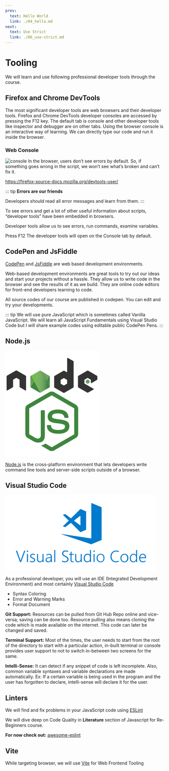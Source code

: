 ```yaml
---
prev:
  text: Hello World
  link: ./04_hello.md 
next:
  text: Use Strict
  link: ./06_use-strict.md
---
```

# Tooling

We will learn and use following professional developer tools through the course.

## Firefox and Chrome DevTools

The most significant developer tools are web browsers and their developer tools.  Firefox and  Chrome DevTools developer consoles are accessed by pressing the F12 key. The default tab is console and other developer tools like inspector and debugger are on other tabs. Using the browser console is an interactive way of learning. We can directly type our code and run it inside the browser.

### Web Console

![console](https://firefox-source-docs.mozilla.org/_images/landingpage_console.png)
In the browser, users don’t see errors by default. So, if something goes wrong in the script, we won’t see what’s broken and can’t fix it.

<https://firefox-source-docs.mozilla.org/devtools-user/>

::: tip
**Errors are our friends**

Developers should read all error messages and learn from them.
:::

To see errors and get a lot of other useful information about scripts, “developer tools” have been embedded in browsers.

Developer tools allow us to see errors, run commands, examine variables.

Press F12 The developer tools will open on the Console tab by default.

## CodePen and JsFiddle

[CodePen](https://codepen.io/features/) and [JsFiddle](https://jsfiddle.net/) are web based development environments.

Web-based development environments are great tools to try out our ideas and start your projects without a hassle.
They allow us to write code in the browser and see the results of it as we build. They are online code editors for front-end developers learning to code.

All source codes of our course are published in codepen. You can edit and try your developments.

::: tip
We will use pure JavaScript which is sometimes called Vanilla JavaScript.
We will learn all JavaScript Fundamentals using Visual Studio Code but I will share example codes using editable public CodePen Pens.
:::

## Node.js

![node](./img/nodejs.png)

 [Node.js](https://nodejs.dev/) is the cross-platform environment that lets developers write command line tools and server-side scripts outside of a browser.

## Visual Studio Code

![code](./img/visualstudiocodelogo.png)

As a professional developer, you will use an IDE (Integrated Development Environment) and most certainly [Visual Studio Code](https://code.visualstudio.com/)

* Syntax Coloring
* Error and Warning Marks
* Format Document

**Git Support:** Resources can be pulled from Git Hub Repo online and vice-versa; saving can be done too. Resource pulling also means cloning the code which is made available on the internet. This code can later be changed and saved.

**Terminal Support:** Most of the times, the user needs to start from the root of the directory to start with a particular action, in-built terminal or console provides user support to not to switch in-between two screens for the same.

**Intelli-Sense:** It can detect if any snippet of code is left incomplete. Also, common variable syntaxes and variable declarations are made automatically. Ex: If a certain variable is being used in the program and the user has forgotten to declare, intelli-sense will declare it for the user.

## Linters

We will find and fix problems in your JavaScript code using  [ESLint](https://eslint.org/)

We will dive deep on Code Quality in **Literature** section of Javascript for Re-Beginners course.

**For now check out:** [awesome-eslint](https://github.com/dustinspecker/awesome-eslint)

## Vite

While targeting browser, we will use [Vite](https://vitejs.dev/) for Web Frontend Tooling
